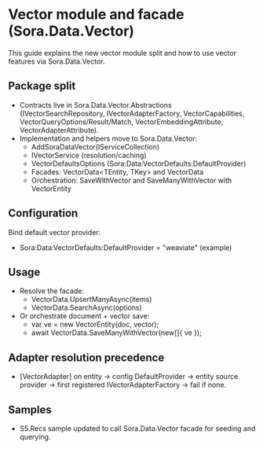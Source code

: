 # Vector module and facade (Sora.Data.Vector)

This guide explains the new vector module split and how to use vector features via Sora.Data.Vector.

## Package split

- Contracts live in Sora.Data.Vector.Abstractions (IVectorSearchRepository, IVectorAdapterFactory, VectorCapabilities, VectorQueryOptions/Result/Match, VectorEmbeddingAttribute, VectorAdapterAttribute).
- Implementation and helpers move to Sora.Data.Vector:
  - AddSoraDataVector(IServiceCollection)
  - IVectorService (resolution/caching)
  - VectorDefaultsOptions (Sora:Data:VectorDefaults:DefaultProvider)
  - Facades: VectorData<TEntity, TKey> and VectorData<TEntity>
  - Orchestration: SaveWithVector and SaveManyWithVector with VectorEntity<TEntity>

## Configuration

Bind default vector provider:

- Sora:Data:VectorDefaults:DefaultProvider = "weaviate" (example)

## Usage

- Resolve the facade:
  - VectorData<MyDoc>.UpsertManyAsync(items)
  - VectorData<MyDoc>.SearchAsync(options)
- Or orchestrate document + vector save:
  - var ve = new VectorEntity<MyDoc>(doc, vector);
  - await VectorData<MyDoc>.SaveManyWithVector(new[]{ ve });

## Adapter resolution precedence

- [VectorAdapter] on entity → config DefaultProvider → entity source provider → first registered IVectorAdapterFactory → fail if none.

## Samples

- S5.Recs sample updated to call Sora.Data.Vector facade for seeding and querying.
